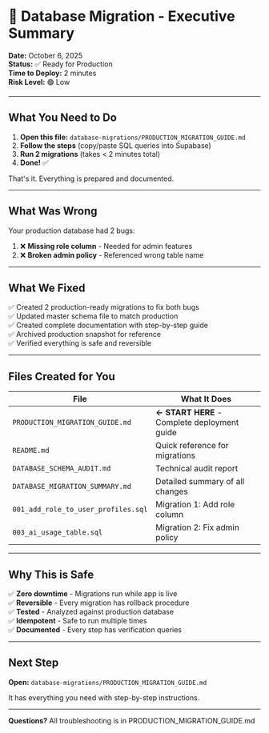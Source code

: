 # 🚀 Database Migration - Executive Summary

**Date:** October 6, 2025  
**Status:** ✅ Ready for Production  
**Time to Deploy:** 2 minutes  
**Risk Level:** 🟢 Low

---

## What You Need to Do

1. **Open this file:** `database-migrations/PRODUCTION_MIGRATION_GUIDE.md`
2. **Follow the steps** (copy/paste SQL queries into Supabase)
3. **Run 2 migrations** (takes < 2 minutes total)
4. **Done!** ✅

That's it. Everything is prepared and documented.

---

## What Was Wrong

Your production database had 2 bugs:

1. ❌ **Missing role column** - Needed for admin features
2. ❌ **Broken admin policy** - Referenced wrong table name

---

## What We Fixed

✅ Created 2 production-ready migrations to fix both bugs  
✅ Updated master schema file to match production  
✅ Created complete documentation with step-by-step guide  
✅ Archived production snapshot for reference  
✅ Verified everything is safe and reversible

---

## Files Created for You

| File | What It Does |
|------|-------------|
| `PRODUCTION_MIGRATION_GUIDE.md` | **← START HERE** - Complete deployment guide |
| `README.md` | Quick reference for migrations |
| `DATABASE_SCHEMA_AUDIT.md` | Technical audit report |
| `DATABASE_MIGRATION_SUMMARY.md` | Detailed summary of all changes |
| `001_add_role_to_user_profiles.sql` | Migration 1: Add role column |
| `003_ai_usage_table.sql` | Migration 2: Fix admin policy |

---

## Why This is Safe

✅ **Zero downtime** - Migrations run while app is live  
✅ **Reversible** - Every migration has rollback procedure  
✅ **Tested** - Analyzed against production database  
✅ **Idempotent** - Safe to run multiple times  
✅ **Documented** - Every step has verification queries

---

## Next Step

**Open:** `database-migrations/PRODUCTION_MIGRATION_GUIDE.md`

It has everything you need with step-by-step instructions.

---

**Questions?** All troubleshooting is in PRODUCTION_MIGRATION_GUIDE.md

